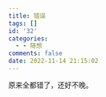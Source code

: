 ```yaml
---
title: 错误
tags: []
id: '32'
categories:
  - - 随想
comments: false
date: 2022-11-14 21:15:02
---
```


原来全都错了，还好不晚。